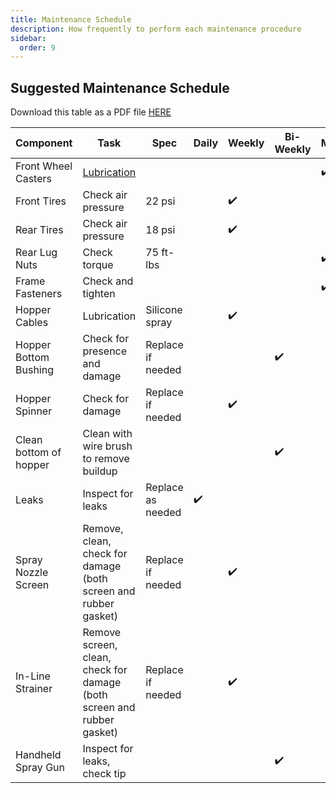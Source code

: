 ```yaml
---
title: Maintenance Schedule
description: How frequently to perform each maintenance procedure
sidebar:
  order: 9
---
```


## Suggested Maintenance Schedule




Download this table as a PDF file [HERE](/documents/maintenance-schedule-table-rev01.pdf)


<table id="maintenance-schedule-table">
    <thead>
        <tr>
            <th>Component</th>
            <th>Task</th>
            <th>Spec</th>
            <th>Daily</th>
            <th>Weekly</th>
            <th>Bi-Weekly</th>
            <th>Monthly</th>
        </tr>
    </thead>
    <tbody>
        <tr>
            <td>Front Wheel Casters</td>
            <td><a href="/maintenance/lubrication">Lubrication</a></td>
            <td></td>
            <td></td>
            <td></td>
            <td></td>
            <td>✔️</td>
        </tr>
        <tr>
            <td>Front Tires</td>
            <td>Check air pressure</td>
            <td>22 psi</td>
            <td></td>
            <td>✔️</td>
            <td></td>
            <td></td>
        </tr>
        <tr>
            <td>Rear Tires</td>
            <td>Check air pressure</td>
            <td>18 psi</td>
            <td></td>
            <td>✔️</td>
            <td></td>
            <td></td>
        </tr>
        <tr>
            <td>Rear Lug Nuts</td>
            <td>Check torque</td>
            <td>75 ft-lbs</td>
            <td></td>
            <td></td>
            <td></td>
            <td>✔️</td>
        </tr>
        <tr>
            <td>Frame Fasteners</td>
            <td>Check and tighten</td>
            <td></td>
            <td></td>
            <td></td>
            <td></td>
            <td>✔️</td>
        </tr>
        <tr>
            <td>Hopper Cables</td>
            <td>Lubrication</td>
            <td>Silicone spray</td>
            <td></td>
            <td>✔️</td>
            <td></td>
            <td></td>
        </tr>
        <tr>
            <td>Hopper Bottom Bushing</td>
            <td>Check for presence and damage</td>
            <td>Replace if needed</td>
            <td></td>
            <td></td>
            <td>✔️</td>
            <td></td>
        </tr>
        <tr>
            <td>Hopper Spinner</td>
            <td>Check for damage</td>
            <td>Replace if needed</td>
            <td></td>
            <td>✔️</td>
            <td></td>
            <td></td>
        </tr>
        <tr>
            <td>Clean bottom of hopper</td>
            <td>Clean with wire brush to remove buildup</td>
            <td></td>
            <td></td>
            <td></td>
            <td>✔️</td>
            <td></td>
        </tr>
        <tr>
            <td>Leaks</td>
            <td>Inspect for leaks</td>
            <td>Replace as needed</td>
            <td>✔️</td>
            <td></td>
            <td></td>
            <td></td>
        </tr>
        <tr>
            <td>Spray Nozzle Screen</td>
            <td>Remove, clean, check for damage (both screen and rubber gasket)</td>
            <td>Replace if needed</td>
            <td></td>
            <td>✔️</td>
            <td></td>
            <td></td>
        </tr>
        <tr>
            <td>In-Line Strainer</td>
            <td>Remove screen, clean, check for damage (both screen and rubber gasket)</td>
            <td>Replace if needed</td>
            <td></td>
            <td>✔️</td>
            <td></td>
            <td></td>
        </tr>
        <tr>
            <td>Handheld Spray Gun</td>
            <td>Inspect for leaks, check tip</td>
            <td></td>
            <td></td>
            <td></td>
            <td>✔️</td>
            <td></td>
        </tr>
    </tbody>
</table>